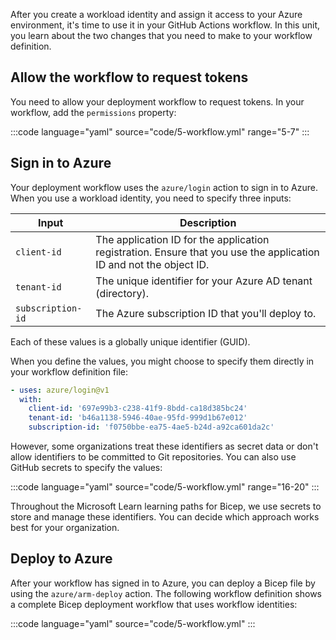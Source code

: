 After you create a workload identity and assign it access to your Azure environment, it's time to use it in your GitHub Actions workflow. In this unit, you learn about the two changes that you need to make to your workflow definition.

## Allow the workflow to request tokens

You need to allow your deployment workflow to request tokens. In your workflow, add the `permissions` property:

:::code language="yaml" source="code/5-workflow.yml" range="5-7" :::

## Sign in to Azure

Your deployment workflow uses the `azure/login` action to sign in to Azure. When you use a workload identity, you need to specify three inputs:

| Input | Description |
|-|-|
| `client-id` | The application ID for the application registration. Ensure that you use the application ID and not the object ID. |
| `tenant-id` | The unique identifier for your Azure AD tenant (directory). |
| `subscription-id` | The Azure subscription ID that you'll deploy to. |

Each of these values is a globally unique identifier (GUID).

When you define the values, you might choose to specify them directly in your workflow definition file:

```yaml
- uses: azure/login@v1
  with:
    client-id: '697e99b3-c238-41f9-8bdd-ca18d385bc24'
    tenant-id: 'b46a1138-5946-40ae-95fd-999d1b67e012'
    subscription-id: 'f0750bbe-ea75-4ae5-b24d-a92ca601da2c'
```

However, some organizations treat these identifiers as secret data or don't allow identifiers to be committed to Git repositories. You can also use GitHub secrets to specify the values:

:::code language="yaml" source="code/5-workflow.yml" range="16-20" :::

Throughout the Microsoft Learn learning paths for Bicep, we use secrets to store and manage these identifiers. You can decide which approach works best for your organization.

## Deploy to Azure

After your workflow has signed in to Azure, you can deploy a Bicep file by using the `azure/arm-deploy` action. The following workflow definition shows a complete Bicep deployment workflow that uses workflow identities:

:::code language="yaml" source="code/5-workflow.yml" :::
